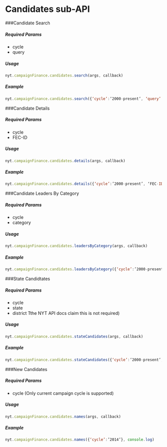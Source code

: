 # Candidates sub-API
###Candidate Search

##### *Required Params*

- cycle
- query

##### *Usage*
```javascript
nyt.campaignFinance.candidates.search(args, callback)
```

##### *Example*
```javascript
nyt.campaignFinance.candidates.search({‘cycle’:’2000-present’, ‘query’:’obama’}, console.log)
```

###Candidate Details

##### *Required Params*

- cycle
- FEC-ID

##### *Usage*
```javascript
nyt.campaignFinance.candidates.details(args, callback)
```

##### *Example*
```javascript
nyt.campaignFinance.candidates.details({‘cycle’:’2000-present’, ‘FEC-ID’:’C00431445’}, console.log)
```

###Candidate Leaders By Category

##### *Required Params*

- cycle
- category

##### *Usage*
```javascript
nyt.campaignFinance.candidates.leadersByCategory(args, callback)
```

##### *Example*
```javascript
nyt.campaignFinance.candidates.leadersByCategory({‘cycle’:’2000-present’, ‘category’:’candidate-loans’}, console.log)
```

###State Candidtates

##### *Required Params*

- cycle
- state
- district Tthe NYT API docs claim this is not required)

##### *Usage*
```javascript
nyt.campaignFinance.candidates.stateCandidates(args, callback)
```

##### *Example*
```javascript
nyt.campaignFinance.candidates.stateCandidates({‘cycle’:’2000-present’, ‘state’: ‘MA’, ‘district’:’1’}, console.log)
```

###New Candidates

##### *Required Params*

- cycle (Only current campaign cycle is supported)

##### *Usage*
```javascript
nyt.campaignFinance.candidates.names(args, callback)
```

##### *Example*
```javascript
nyt.campaignFinance.candidates.names({‘cycle’:’2014’}, console.log)
```
